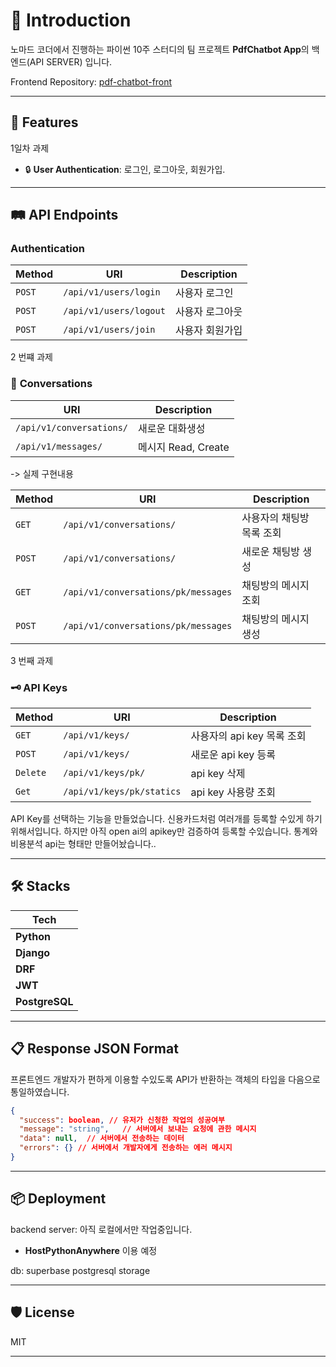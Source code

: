 
# 📄 Introduction

노마드 코더에서 진행하는 파이썬 10주 스터디의 팀 프로젝트 **PdfChatbot App**의 
백엔드(API SERVER) 입니다.

Frontend Repository: [pdf-chatbot-front](https://github.com/LikeRudin/pdf-chatbot-front)

---

## 🚀 Features

1일차 과제 
- 🔒 **User Authentication**: 로그인, 로그아웃, 회원가입.
---

## 🛤️ API Endpoints

### **Authentication**

| Method | URI                         | Description        |
|--------|-----------------------------|--------------------|
| `POST` | `/api/v1/users/login`        | 사용자 로그인       |
| `POST` | `/api/v1/users/logout`       | 사용자 로그아웃      |
| `POST` | `/api/v1/users/join`         | 사용자 회원가입  |

2 번쨰 과제

### 📜 **Conversations**

| URI                         | Description        |
|-----------------------------|--------------------|
| `/api/v1/conversations/`   | 새로운 대화생성     |
| `/api/v1/messages/`         |메시지 Read, Create |


-> 실제 구현내용

| Method | URI                         | Description        |
|--------|-----------------------------|--------------------|
| `GET` |  `/api/v1/conversations/`        | 사용자의 채팅방 목록 조회 |
| `POST` | `/api/v1/conversations/`        | 새로운 채팅방 생성   |
| `GET` | `/api/v1/conversations/pk/messages`        | 채팅방의 메시지 조회 |
| `POST` |  `/api/v1/conversations/pk/messages`        |채팅방의 메시지 생성 |

3 번째 과제

### 🗝️ **API Keys**


| Method | URI                         | Description        |
|--------|-----------------------------|--------------------|
| `GET` |  `/api/v1/keys/`        | 사용자의 api key 목록 조회|
| `POST` | `/api/v1/keys/`        | 새로운 api key 등록  |
| `Delete` | `/api/v1/keys/pk/`        | api key 삭제 |
|`Get`| `/api/v1/keys/pk/statics`| api key 사용량 조회 |

API Key를 선택하는 기능을 만들었습니다.
신용카드처럼 여러개를 등록할 수있게 하기위해서입니다.
하지만 아직 open ai의 apikey만 검증하여 등록할 수있습니다.
통계와 비용분석 api는 형태만 만들어놨습니다..

---

## 🛠️ Stacks



| Tech           | 
|----------------|
|**Python** |
| **Django**     | 
| **DRF**        |       
| **JWT**        | 
| **PostgreSQL** | 

---


## 📋 Response JSON Format

프론트엔드 개발자가 편하게 이용할 수있도록 
API가 반환하는 객체의 타입을 다음으로 통일하였습니다.


```json
{
  "success": boolean, // 유저가 신청한 작업의 성공여부
  "message": "string",   // 서버에서 보내는 요청에 관한 메시지 
  "data": null,  // 서버에서 전송하는 데이터
  "errors": {} // 서버에서 개발자에게 전송하는 에러 메시지
}
```

---

## 📦 Deployment

backend server: 아직 로컬에서만 작업중입니다.
- **HostPythonAnywhere** 이용 예정

db: superbase postgresql storage


---


## 🛡️ License

MIT

---
